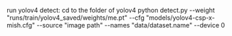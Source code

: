 


run yolov4 detect:
cd to the folder of yolov4
 python detect.py --weight "runs/train/yolov4_saved/weights/me.pt" --cfg "models/yolov4-csp-x-mish.cfg" --source "image path" --names "data/dataset.name" --device 0
 
